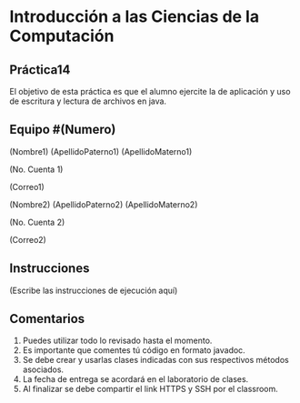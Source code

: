 # Introducción a las Ciencias de la Computación
## Práctica14
El objetivo de esta práctica es que el alumno ejercite la de aplicación y uso de escritura y lectura de archivos en java.

## Equipo #(Numero) 
(Nombre1) (ApellidoPaterno1) (ApellidoMaterno1)

(No. Cuenta 1)

(Correo1)

(Nombre2) (ApellidoPaterno2) (ApellidoMaterno2)

(No. Cuenta 2)

(Correo2)

## Instrucciones
(Escribe las instrucciones de ejecución aquí)

## Comentarios
1. Puedes utilizar todo lo revisado hasta el momento.
2. Es importante que comentes tú código en formato javadoc.
3. Se debe crear y usarlas clases indicadas con sus respectivos métodos asociados.
4. La fecha de entrega se acordará en el laboratorio de clases.
5. Al finalizar se debe compartir el link HTTPS y SSH por el classroom.

